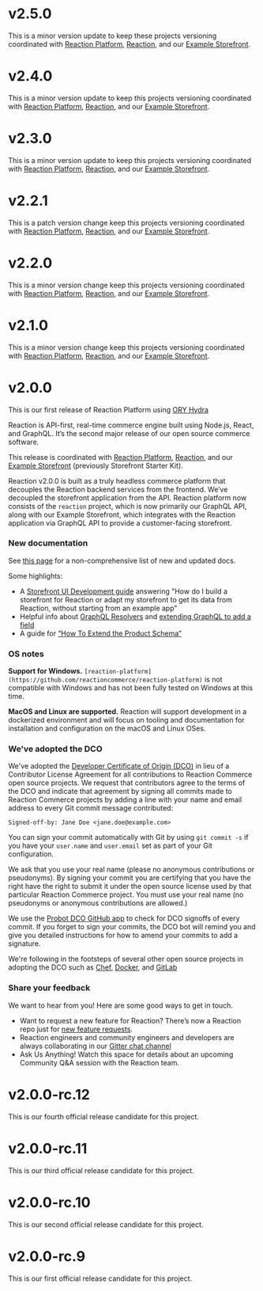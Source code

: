 # v2.5.0

This is a minor version update to keep these projects versioning coordinated with [Reaction Platform](https://github.com/reactioncommerce/reaction-platform), [Reaction](https://github.com/reactioncommerce/reaction), and our [Example Storefront](https://github.com/reactioncommerce/example-storefront).

# v2.4.0

This is a minor version update to keep this projects versioning coordinated with [Reaction Platform](https://github.com/reactioncommerce/reaction-platform), [Reaction](https://github.com/reactioncommerce/reaction), and our [Example Storefront](https://github.com/reactioncommerce/example-storefront).

# v2.3.0

This is a minor version update to keep this projects versioning coordinated with [Reaction Platform](https://github.com/reactioncommerce/reaction-platform), [Reaction](https://github.com/reactioncommerce/reaction), and our [Example Storefront](https://github.com/reactioncommerce/example-storefront).

# v2.2.1

This is a patch version change keep this projects versioning coordinated with [Reaction Platform](https://github.com/reactioncommerce/reaction-platform), [Reaction](https://github.com/reactioncommerce/reaction), and our [Example Storefront](https://github.com/reactioncommerce/example-storefront).

# v2.2.0

This is a minor version change keep this projects versioning coordinated with [Reaction Platform](https://github.com/reactioncommerce/reaction-platform), [Reaction](https://github.com/reactioncommerce/reaction), and our [Example Storefront](https://github.com/reactioncommerce/example-storefront).

# v2.1.0

This is a minor version change keep this projects versioning coordinated with [Reaction Platform](https://github.com/reactioncommerce/reaction-platform), [Reaction](https://github.com/reactioncommerce/reaction), and our [Example Storefront](https://github.com/reactioncommerce/example-storefront).

# v2.0.0
This is our first release of Reaction Platform using [ORY Hydra](https://github.com/ory/hydra)

Reaction is API-first, real-time commerce engine built using Node.js, React, and GraphQL. It’s the second major release of our open source commerce software.

This release is coordinated with [Reaction Platform](https://github.com/reactioncommerce/reaction-platform), [Reaction](https://github.com/reactioncommerce/reaction), and our [Example Storefront](https://github.com/reactioncommerce/example-storefront) (previously Storefront Starter Kit).

Reaction v2.0.0 is built as a truly headless commerce platform that decouples the Reaction backend services from the frontend. We’ve decoupled the storefront application from the API. Reaction platform now consists of the `reaction` project, which is now primarily our GraphQL API, along with our Example Storefront, which integrates with the Reaction application via GraphQL API to provide a customer-facing storefront.

### New documentation
See [this page](https://github.com/reactioncommerce/reaction-docs/releases/tag/v2.0.0) for a non-comprehensive list of new and updated docs.

Some highlights:
- A [Storefront UI Development guide](https://docs.reactioncommerce.com/docs/next/storefront-intro) answering "How do I build a storefront for Reaction or adapt my storefront to get its data from Reaction, without starting from an example app"
- Helpful info about [GraphQL Resolvers](https://docs.reactioncommerce.com/docs/graphql-resolvers-file-structure) and [extending GraphQL to add a field](https://docs.reactioncommerce.com/docs/how-to-extend-graphql-to-add-field)
- A guide for [“How To Extend the Product Schema”](https://docs.reactioncommerce.com/docs/how-to-extend-product)


### OS notes
**Support for Windows.**
`[reaction-platform](https://github.com/reactioncommerce/reaction-platform)` is not compatible with Windows and has not been fully tested on Windows at this time.

**MacOS and Linux are supported.**
Reaction will support development in a dockerized environment and will focus on tooling and documentation for installation and configuration on the macOS and Linux OSes.

### We've adopted the DCO
We've adopted the [Developer Certificate of Origin (DCO)](https://developercertificate.org/) in lieu of a Contributor License Agreement for all contributions to Reaction Commerce open source projects. We request that contributors agree to the terms of the DCO and indicate that agreement by signing all commits made to Reaction Commerce projects by adding a line with your name and email address to every Git commit message contributed:
```
Signed-off-by: Jane Doe <jane.doe@example.com>
```

You can sign your commit automatically with Git by using `git commit -s` if you have your `user.name` and `user.email` set as part of your Git configuration.

We ask that you use your real name (please no anonymous contributions or pseudonyms). By signing your commit you are certifying that you have the right have the right to submit it under the open source license used by that particular Reaction Commerce project. You must use your real name (no pseudonyms or anonymous contributions are allowed.)

We use the [Probot DCO GitHub app](https://github.com/apps/dco) to check for DCO signoffs of every commit. If you forget to sign your commits, the DCO bot will remind you and give you detailed instructions for how to amend your commits to add a signature.

We're following in the footsteps of several other open source projects in adopting the DCO such as [Chef](https://blog.chef.io/2016/09/19/introducing-developer-certificate-of-origin/), [Docker](https://blog.docker.com/2014/01/docker-code-contributions-require-developer-certificate-of-origin/), and [GitLab](https://about.gitlab.com/2017/11/01/gitlab-switches-to-dco-license/)

### Share your feedback
We want to hear from you! Here are some good ways to get in touch.
- Want to request a new feature for Reaction? There’s now a Reaction repo just for [new feature requests](https://github.com/reactioncommerce/reaction-feature-requests).
- Reaction engineers and community engineers and developers are always collaborating in our [Gitter chat channel](https://gitter.im/reactioncommerce/reaction)
- Ask Us Anything! Watch this space for details about an upcoming Community Q&A session with the Reaction team.

# v2.0.0-rc.12
This is our fourth official release candidate for this project.

# v2.0.0-rc.11
This is our third official release candidate for this project.

# v2.0.0-rc.10
This is our second official release candidate for this project.

# v2.0.0-rc.9
This is our first official release candidate for this project.
